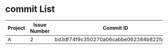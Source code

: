 # commit List
|Project|Issue Number|Commit ID|
|-|-|-|
|A|2|bd3df74f9c350270a06cabbe062384b822fa05eb|
